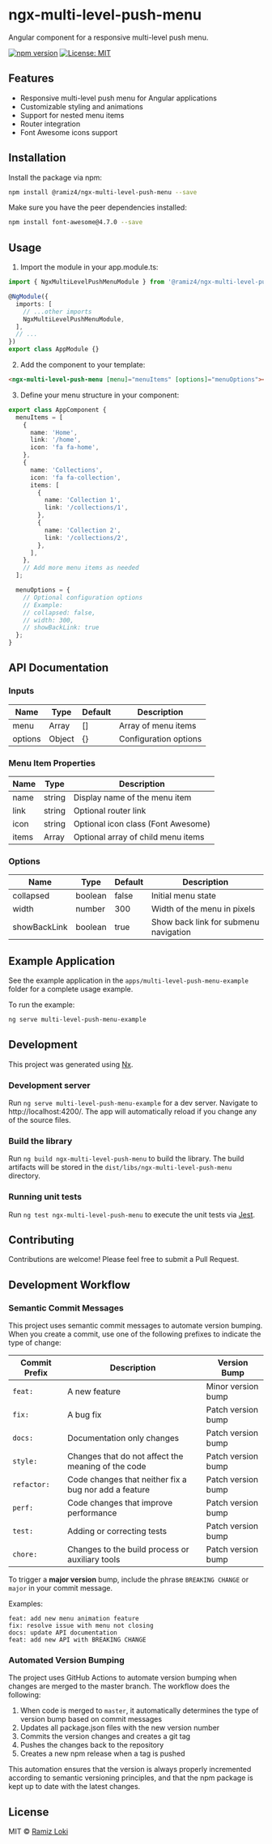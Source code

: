 # ngx-multi-level-push-menu

Angular component for a responsive multi-level push menu.

[![npm version](https://badge.fury.io/js/@ramiz4%2Fngx-multi-level-push-menu.svg)](https://badge.fury.io/js/@ramiz4%2Fngx-multi-level-push-menu)
[![License: MIT](https://img.shields.io/badge/License-MIT-yellow.svg)](https://opensource.org/licenses/MIT)

## Features

- Responsive multi-level push menu for Angular applications
- Customizable styling and animations
- Support for nested menu items
- Router integration
- Font Awesome icons support

## Installation

Install the package via npm:

```bash
npm install @ramiz4/ngx-multi-level-push-menu --save
```

Make sure you have the peer dependencies installed:

```bash
npm install font-awesome@4.7.0 --save
```

## Usage

1. Import the module in your app.module.ts:

```typescript
import { NgxMultiLevelPushMenuModule } from '@ramiz4/ngx-multi-level-push-menu';

@NgModule({
  imports: [
    // ...other imports
    NgxMultiLevelPushMenuModule,
  ],
  // ...
})
export class AppModule {}
```

2. Add the component to your template:

```html
<ngx-multi-level-push-menu [menu]="menuItems" [options]="menuOptions"></ngx-multi-level-push-menu>
```

3. Define your menu structure in your component:

```typescript
export class AppComponent {
  menuItems = [
    {
      name: 'Home',
      link: '/home',
      icon: 'fa fa-home',
    },
    {
      name: 'Collections',
      icon: 'fa fa-collection',
      items: [
        {
          name: 'Collection 1',
          link: '/collections/1',
        },
        {
          name: 'Collection 2',
          link: '/collections/2',
        },
      ],
    },
    // Add more menu items as needed
  ];

  menuOptions = {
    // Optional configuration options
    // Example:
    // collapsed: false,
    // width: 300,
    // showBackLink: true
  };
}
```

## API Documentation

### Inputs

| Name    | Type   | Default | Description           |
| ------- | ------ | ------- | --------------------- |
| menu    | Array  | []      | Array of menu items   |
| options | Object | {}      | Configuration options |

### Menu Item Properties

| Name  | Type   | Description                        |
| ----- | ------ | ---------------------------------- |
| name  | string | Display name of the menu item      |
| link  | string | Optional router link               |
| icon  | string | Optional icon class (Font Awesome) |
| items | Array  | Optional array of child menu items |

### Options

| Name         | Type    | Default | Description                           |
| ------------ | ------- | ------- | ------------------------------------- |
| collapsed    | boolean | false   | Initial menu state                    |
| width        | number  | 300     | Width of the menu in pixels           |
| showBackLink | boolean | true    | Show back link for submenu navigation |

## Example Application

See the example application in the `apps/multi-level-push-menu-example` folder for a complete usage example.

To run the example:

```bash
ng serve multi-level-push-menu-example
```

## Development

This project was generated using [Nx](https://nx.dev).

### Development server

Run `ng serve multi-level-push-menu-example` for a dev server. Navigate to http://localhost:4200/. The app will automatically reload if you change any of the source files.

### Build the library

Run `ng build ngx-multi-level-push-menu` to build the library. The build artifacts will be stored in the `dist/libs/ngx-multi-level-push-menu` directory.

### Running unit tests

Run `ng test ngx-multi-level-push-menu` to execute the unit tests via [Jest](https://jestjs.io).

## Contributing

Contributions are welcome! Please feel free to submit a Pull Request.

## Development Workflow

### Semantic Commit Messages

This project uses semantic commit messages to automate version bumping. When you create a commit, use one of the following prefixes to indicate the type of change:

| Commit Prefix | Description | Version Bump |
|---------------|-------------|--------------|
| `feat: `      | A new feature | Minor version bump |
| `fix: `       | A bug fix | Patch version bump |
| `docs: `      | Documentation only changes | Patch version bump |
| `style: `     | Changes that do not affect the meaning of the code | Patch version bump |
| `refactor: `  | Code changes that neither fix a bug nor add a feature | Patch version bump |
| `perf: `      | Code changes that improve performance | Patch version bump |
| `test: `      | Adding or correcting tests | Patch version bump |
| `chore: `     | Changes to the build process or auxiliary tools | Patch version bump |

To trigger a **major version** bump, include the phrase `BREAKING CHANGE` or `major` in your commit message.

Examples:
```
feat: add new menu animation feature
fix: resolve issue with menu not closing
docs: update API documentation
feat: add new API with BREAKING CHANGE
```

### Automated Version Bumping

The project uses GitHub Actions to automate version bumping when changes are merged to the master branch. The workflow does the following:

1. When code is merged to `master`, it automatically determines the type of version bump based on commit messages
2. Updates all package.json files with the new version number
3. Commits the version changes and creates a git tag
4. Pushes the changes back to the repository
5. Creates a new npm release when a tag is pushed

This automation ensures that the version is always properly incremented according to semantic versioning principles, and that the npm package is kept up to date with the latest changes.

## License

MIT © [Ramiz Loki](https://ramizloki.com)
